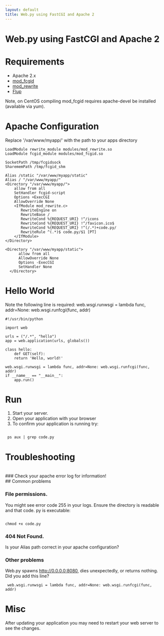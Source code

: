 ```yaml
---
layout: default
title: Web.py using FastCGI and Apache 2
---
```


# Web.py using FastCGI and Apache 2

# Requirements

* Apache 2.x
* [mod_fcgid](http://fastcgi.coremail.cn/)
* [mod_rewrite](http://httpd.apache.org/docs/2.0/rewrite/)
* [Flup](http://trac.saddi.com/flup)

Note, on CentOS compiling mod_fcgid requires apache-devel be installed (available via yum).
# Apache Configuration

Replace '/var/www/myapp/' with the path to your apps directory

    LoadModule rewrite_module modules/mod_rewrite.so
    LoadModule fcgid_module modules/mod_fcgid.so

    SocketPath /tmp/fcgidsock
    SharememPath /tmp/fcgid_shm

    Alias /static "/var/www/myapp/static"
    Alias / "/var/www/myapp/"
    <Directory "/var/www/myapp/">
        allow from all
        SetHandler fcgid-script
        Options +ExecCGI
        AllowOverride None
        <IfModule mod_rewrite.c>
           RewriteEngine on
           RewriteBase /
           RewriteCond %{REQUEST_URI} !^/icons
           RewriteCond %{REQUEST_URI} !^/favicon.ico$
           RewriteCond %{REQUEST_URI} !^(/.*)+code.py/
           RewriteRule ^(.*)$ code.py/$1 [PT]
        </IfModule>
    </Directory>

    <Directory "/var/www/myapp/static">
          allow from all
          AllowOverride None
          Options -ExecCGI
          SetHandler None
      </Directory>

# Hello World

Note the following line is required:
web.wsgi.runwsgi = lambda func, addr=None: web.wsgi.runfcgi(func, addr)

    #!/usr/bin/python

    import web

    urls = ("/.*", "hello")
    app = web.application(urls, globals())

    class hello:
        def GET(self):
        return 'Hello, world!'

    web.wsgi.runwsgi = lambda func, addr=None: web.wsgi.runfcgi(func, addr)
    if __name__ == "__main__":
        app.run()

# Run

1. Start your server.
1. Open your application with your browser
1. To confirm your application is running try:

<code>
 ps aux | grep code.py
</code>

# Troubleshooting

<br>
### Check your apache error log for information!

<br>
## Common problems

<br>

### File permissions.

You might see error code 255 in your logs.
Ensure the directory is readable and that code. py is executable:

<code>
chmod +x code.py
</code>

### 404 Not Found.

Is your Alias path correct in your apache configuration?

### Other problems

Web.py spawns http://0.0.0.0:8080, dies unexpectedly, or returns nothing.
Did you add this line?

```
 web.wsgi.runwsgi = lambda func, addr=None: web.wsgi.runfcgi(func, addr)
```

# Misc

After updating your application you may need to restart your web server to see the changes.
